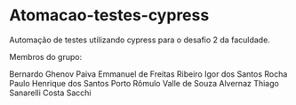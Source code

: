 # Atomacao-testes-cypress
 Automação de testes utilizando cypress para o desafio 2 da faculdade.

Membros do grupo:

Bernardo Ghenov Paiva
Emmanuel de Freitas Ribeiro 
Igor dos Santos Rocha
Paulo Henrique dos Santos Porto 
Rômulo Valle de Souza Alvernaz
Thiago Sanarelli Costa Sacchi
